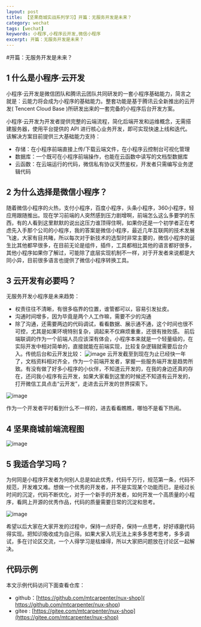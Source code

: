 ```yaml
---
layout: post
title: 【坚果商城实战系列学习】开篇：无服务开发是未来？
category: wechat
tags: [wechat]
keywords: 小程序,小程序云开发,微信小程序
excerpt: 开篇：无服务开发是未来？
---
```


#开篇：无服务开发是未来？

## 1 什么是小程序·云开发

小程序·云开发是微信团队和腾讯云团队共同研发的一套小程序基础能力，简言之就是：云能力将会成为小程序的基础能力。整套功能是基于腾讯云全新推出的云开发( Tencent Cloud Base )所研发出来的一套完备的小程序后台开发方案。

小程序·云开发为开发者提供完整的云端流程，简化后端开发和运维概念，无需搭建服务器，使用平台提供的 API 进行核心业务开发，即可实现快速上线和迭代。
该解决方案目前提供三大基础能力支持：
- 存储：在小程序前端直接上传/下载云端文件，在小程序云控制台可视化管理
- 数据库：一个既可在小程序前端操作，也能在云函数中读写的文档型数据库
- 云函数：在云端运行的代码，微信私有协议天然鉴权，开发者只需编写业务逻辑代码

## 2 为什么选择是微信小程序？

随着微信小程序的火热，支付小程序，百度小程序，头条小程序，360小程序，轻应用跟随推出。现在学习前端的人突然感到压力剧增啊，前端怎么这么多要学的东西，有的人看到这里默默的说出这压力谁顶得住啊，如果你还是一个初学者正在考虑先入手那个公司的小程序，我的答案是微信小程序，最近几年互联网的技术发展飞速，大家有目共睹，所以每次对于新技术的选型时非常主要的，微信小程序的诞生比其他都早很多，在目前无论是组件，插件，工具都相比其他的语言都好很多，其他小程序如果你了解过，可能除了底层实现机制不一样，对于开发者来说都是大同小异，目前很多语言也提供了微信小程序转换工具。

## 3 云开发有必要吗？

无服务开发小程序是未来趋势：
- 权责往往不清晰，有很多临界的位置，谁管都可以，容易引发扯皮。
- 沟通时间增多，因为毕竟是两个人工作嘛，需要不少的沟通
- 除了沟通，还需要两边的代码调试，看看数据、展示通不通，这个时间也很不可控，尤其是如果环境特别复杂，调起来不仅麻烦重重，还很有挫败感。
前后端联调的作为一个前端人员应该深有体会，小程序本来就是一个轻量级的，在实际开发中相对简单的，直接就能在前端实现，比较复杂逻辑就需要后台介入。传统后台和云开发比较：
![image](https://nux.oss-cn-beijing.aliyuncs.com/doc/001.png)
云开发截至到现在为止已经快一年了，文档资料相对齐全，作为一个前端开发者，掌握一些服务端开发是趋势所致。有没有做了好多小程序的小伙伴，不知道云开发的，在我的身边还真的存在，还问我小程序有云开发，如果大家看到这里的时候还不知道有云开发的，打开微信工具点击“云开发”，走进去云开发的世界探索下。

![image](https://nux.oss-cn-beijing.aliyuncs.com/doc/002.png)

作为一个开发者平时看到什么不一样的，进去看看瞧瞧，哪怕不是看下热闹。

## 4 坚果商城前端流程图

![image](https://nux.oss-cn-beijing.aliyuncs.com/doc/003.png)

## 5 我适合学习吗？

为何同是小程序开发者为何别人总是如此优秀，代码千万行，规范第一条，代码不规范，开发难又难。想做一个优秀的开发者，并不是实现某个功能而已，是经过长时间的沉淀，代码不断优化，对于一个新手的开发者，如何开发一个高质量的小程序，看网上开源的优秀作品，代码的质量需要日常的沉淀和思考。

![image](https://nux.oss-cn-beijing.aliyuncs.com/doc/004.jpg)


希望以后大家在大家开发的过程中，保持一点好奇，保持一点思考，好好琢磨代码得实现。把知识吸收成为自己得。如果大家入坑无法上来多多思考思考，多多调试，多在讨论区交流，一个人得学习是枯燥得，所以大家把问题放在讨论区一起解决。

## 代码示例

本文示例代码访问下面查看仓库：

- github：[https://github.com/mtcarpenter/nux-shop]( https://github.com/mtcarpenter/nux-shop)
- gitee :     [https://gitee.com/mtcarpenter/nux-shop](https://gitee.com/mtcarpenter/nux-shop)

